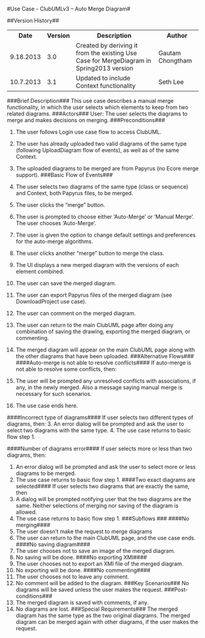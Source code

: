 #Use Case - ClubUMLv3 – Auto Merge Diagram#

##Version History##

<table>
<tr><th>Date</th><th>Version</th><th>Description</th><th>Author</th></tr>
<tr><td>9.18.2013</td><td>3.0</td><td>Created by deriving it from the existing Use Case for MergeDiagram in Spring2013 version</td><td>Gautam Chongtham</td></tr>
<tr><td>10.7.2013</td><td>3.1</td><td>Updated to include Context functionality</td><td>Seth Lee</td></tr>
</table>

###Brief Description###
This use case describes a manual merge functionality, in which the user selects which elements to keep from two related diagrams.
###Actors###
User:  The user selects the diagrams to merge and makes decisions on merging.
###Preconditions###
1.	The user follows Login use case flow to access ClubUML.
2.	The user has already uploaded two valid diagrams of the same type (following UploadDiagram flow of events), as well as of the same Context.
3.	The uploaded diagrams to be merged are from Papyrus (no Ecore merge support).
###Basic Flow of Events###
1.	The user selects two diagrams of the same type (class or sequence) and Context, both Papyrus files, to be merged.
2.	The user clicks the “merge” button.
3.	The user is prompted to choose either ‘Auto-Merge’ or ‘Manual Merge’. The user chooses ‘Auto-Merge’.

4.	The user is given the option to change default settings and preferences for the auto-merge algorithms.
5.	The user clicks another “merge” button to merge the class.
6.	The UI displays a new merged diagram with the versions of each element combined.
7.	The user can save the merged diagram.
8.	The user can export Papyrus files of the merged diagram (see DownloadProject use case).
9.	The user can comment on the merged diagram.
10.	The user can return to the main ClubUML page after doing any combination of saving the drawing, exporting the merged diagram, or commenting.
11.	The merged diagram will appear on the main ClubUML page along with the other diagrams that have been uploaded.
###Alternative Flows###
####Auto-merge is not able to resolve conflicts####
If auto-merge is not able to resolve some conflicts, then:
1.	The user will be prompted any unresolved conflicts with associations, if any, in the newly merged. Also a message saying manual merge is necessary for such scenarios. 
2.	The use case ends here.

####Incorrect type of diagrams####
If user selects two different types of diagrams, then:
3.	An error dialog will be prompted and ask the user to select two diagrams with the same type.
4.	The use case returns to basic flow step 1.

####Number of diagrams error####
If user selects more or less than two diagrams, then:
1.	An error dialog will be prompted and ask the user to select more or less diagrams to be merged.
2.	The use case returns to basic flow step 1.
####Two exact diagrams are selected####
If user selects two diagrams that are exactly the same, then
1.	A dialog will be prompted notifying user that the two diagrams are the same.  Neither selections of merging nor saving of the diagram is allowed.
2.	The use case returns to basic flow step 1.
###Subflows ###
####No merging####
1.	The user doesn’t make the request to merge diagrams
2.	The user can return to the main ClubUML page, and the use case ends.
####No saving diagram####
1.	The user chooses not to save an image of the merged diagram.
2.	No saving will be done.
####No exporting XMI####
1.	The user chooses not to export an XMI file of the merged diagram.
2.	No exporting will be done.
####No commenting####
1.	The user chooses not to leave any comment.
2.	No comment will be added to the diagram.
###Key Scenarios###
No diagrams will be saved unless the user makes the request.
###Post-conditions###
1.	The merged diagram is saved with comments, if any.
2.	No diagrams are lost.
###Special Requirements###
The merged diagram has the same type as the two original diagrams.
The merged diagram can be merged again with other diagrams, if the user makes the request.
